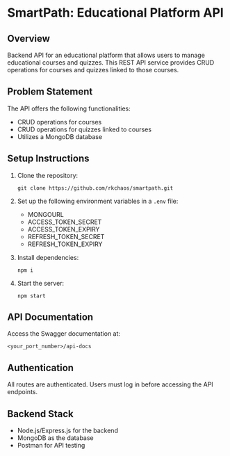 
# SmartPath: Educational Platform API

## Overview

Backend API for an educational platform that allows users to manage educational courses and quizzes. This REST API service provides CRUD operations for courses and quizzes linked to those courses.

## Problem Statement

The API offers the following functionalities:
- CRUD operations for courses
- CRUD operations for quizzes linked to courses
- Utilizes a MongoDB database

## Setup Instructions

1. Clone the repository:
   ```
   git clone https://github.com/rkchaos/smartpath.git
   ```

2. Set up the following environment variables in a `.env` file:
   - MONGOURL
   - ACCESS_TOKEN_SECRET
   - ACCESS_TOKEN_EXPIRY
   - REFRESH_TOKEN_SECRET
   - REFRESH_TOKEN_EXPIRY

3. Install dependencies:
   ```
   npm i
   ```

4. Start the server:
   ```
   npm start
   ```

## API Documentation

Access the Swagger documentation at:
```
<your_port_number>/api-docs
```

## Authentication

All routes are authenticated. Users must log in before accessing the API endpoints.

## Backend Stack

- Node.js/Express.js for the backend
- MongoDB as the database
- Postman for API testing
